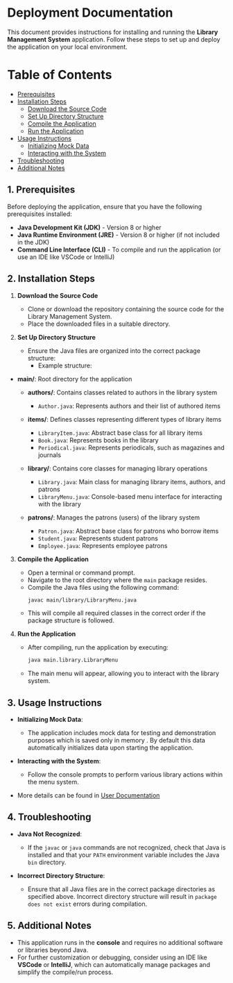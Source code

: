 # Deployment Documentation

This document provides instructions for installing and running the **Library Management System** application. Follow these steps to set up and deploy the application on your local environment.

# Table of Contents

- [Prerequisites](#1-prerequisites)
- [Installation Steps](#2-installation-steps)
  - [Download the Source Code](#download-the-source-code)
  - [Set Up Directory Structure](#set-up-directory-structure)
  - [Compile the Application](#compile-the-application)
  - [Run the Application](#run-the-application)
- [Usage Instructions](#3-usage-instructions)
  - [Initializing Mock Data](#initializing-mock-data)
  - [Interacting with the System](#interacting-with-the-system)
- [Troubleshooting](#4-troubleshooting)
- [Additional Notes](#5-additional-notes)


## 1. Prerequisites

Before deploying the application, ensure that you have the following prerequisites installed:

- **Java Development Kit (JDK)** - Version 8 or higher
- **Java Runtime Environment (JRE)** - Version 8 or higher (if not included in the JDK)
- **Command Line Interface (CLI)** - To compile and run the application (or use an IDE like VSCode or IntelliJ)

## 2. Installation Steps

1. **Download the Source Code**
   - Clone or download the repository containing the source code for the Library Management System.
   - Place the downloaded files in a suitable directory.

2. **Set Up Directory Structure**
   - Ensure the Java files are organized into the correct package structure:
     - Example structure:
- **main/**: Root directory for the application
  - **authors/**: Contains classes related to authors in the library system
    - `Author.java`: Represents authors and their list of authored items

  - **items/**: Defines classes representing different types of library items
    - `LibraryItem.java`: Abstract base class for all library items
    - `Book.java`: Represents books in the library
    - `Periodical.java`: Represents periodicals, such as magazines and journals


  - **library/**: Contains core classes for managing library operations
    - `Library.java`: Main class for managing library items, authors, and patrons
    - `LibraryMenu.java`: Console-based menu interface for interacting with the library

  - **patrons/**: Manages the patrons (users) of the library system
    - `Patron.java`: Abstract base class for patrons who borrow items
    - `Student.java`: Represents student patrons
    - `Employee.java`: Represents employee patrons



3. **Compile the Application**
   - Open a terminal or command prompt.
   - Navigate to the root directory where the `main` package resides.
   - Compile the Java files using the following command:
     ```bash
     javac main/library/LibraryMenu.java
     ```
   - This will compile all required classes in the correct order if the package structure is followed.

4. **Run the Application**
   - After compiling, run the application by executing:
     ```bash
     java main.library.LibraryMenu
     ```
   - The main menu will appear, allowing you to interact with the library system.

## 3. Usage Instructions

- **Initializing Mock Data**:
  - The application includes mock data for testing and demonstration purposes which is saved only in memory . By default this data automatically initializes data upon starting the application.

- **Interacting with the System**:
  - Follow the console prompts to perform various library actions within the menu system.
- More details can be found in [User Documentation](../UserDocumentation.md)

## 4. Troubleshooting

- **Java Not Recognized**:
  - If the `javac` or `java` commands are not recognized, check that Java is installed and that your `PATH` environment variable includes the Java `bin` directory.

- **Incorrect Directory Structure**:
  - Ensure that all Java files are in the correct package directories as specified above. Incorrect directory structure will result in `package does not exist` errors during compilation.

## 5. Additional Notes

- This application runs in the **console** and requires no additional software or libraries beyond Java.
- For further customization or debugging, consider using an IDE like **VSCode** or **IntelliJ**, which can automatically manage packages and simplify the compile/run process.
